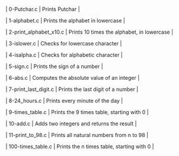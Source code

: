 | 0-Putchar.c | Prints Putchar |
		
| 1-alphabet.c | Prints the alphabet in lowercase |
		
| 2-print_alphabet_x10.c | Prints 10 times the alphabet, in lowercase |
		
| 3-islower.c | Checks for lowercase character |
		
| 4-isalpha.c | Checks for alphabetic character |
		
| 5-sign.c | Prints the sign of a number |
		
| 6-abs.c | Computes the absolute value of an integer |
		
| 7-print_last_digit.c | Prints the last digit of a number |
		
| 8-24_hours.c | Prints every minute of the day |
		
| 9-times_table.c | Prints the 9 times table, starting with 0 |
		
| 10-add.c | Adds two integers and returns the result |
		
| 11-print_to_98.c | Prints all natural numbers from n to 98 |
		
| 100-times_table.c | Prints the n times table, starting with 0 |

